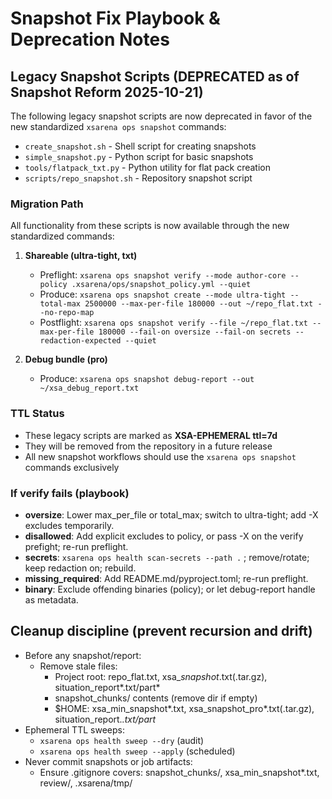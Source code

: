 # Snapshot Fix Playbook & Deprecation Notes

## Legacy Snapshot Scripts (DEPRECATED as of Snapshot Reform 2025-10-21)

The following legacy snapshot scripts are now deprecated in favor of the new standardized `xsarena ops snapshot` commands:

- `create_snapshot.sh` - Shell script for creating snapshots
- `simple_snapshot.py` - Python script for basic snapshots  
- `tools/flatpack_txt.py` - Python utility for flat pack creation
- `scripts/repo_snapshot.sh` - Repository snapshot script

### Migration Path
All functionality from these scripts is now available through the new standardized commands:

1. **Shareable (ultra-tight, txt)**
   - Preflight: `xsarena ops snapshot verify --mode author-core --policy .xsarena/ops/snapshot_policy.yml --quiet`
   - Produce: `xsarena ops snapshot create --mode ultra-tight --total-max 2500000 --max-per-file 180000 --out ~/repo_flat.txt --no-repo-map`
   - Postflight: `xsarena ops snapshot verify --file ~/repo_flat.txt --max-per-file 180000 --fail-on oversize --fail-on secrets --redaction-expected --quiet`

2. **Debug bundle (pro)**
   - Produce: `xsarena ops snapshot debug-report --out ~/xsa_debug_report.txt`

### TTL Status
- These legacy scripts are marked as **XSA-EPHEMERAL ttl=7d**
- They will be removed from the repository in a future release
- All new snapshot workflows should use the `xsarena ops snapshot` commands exclusively

### If verify fails (playbook)
- **oversize**: Lower max_per_file or total_max; switch to ultra-tight; add -X excludes temporarily.
- **disallowed**: Add explicit excludes to policy, or pass -X on the verify prefight; re-run preflight.
- **secrets**: `xsarena ops health scan-secrets --path .` ; remove/rotate; keep redaction on; rebuild.
- **missing_required**: Add README.md/pyproject.toml; re-run preflight.
- **binary**: Exclude offending binaries (policy); or let debug-report handle as metadata.

## Cleanup discipline (prevent recursion and drift)
- Before any snapshot/report:
  - Remove stale files:
    - Project root: repo_flat.txt, xsa_*snapshot*.txt(.tar.gz), situation_report*.txt/part*
    - snapshot_chunks/ contents (remove dir if empty)
    - $HOME: xsa_min_snapshot*.txt, xsa_snapshot_pro*.txt(.tar.gz), situation_report.*.txt/part*
- Ephemeral TTL sweeps:
  - `xsarena ops health sweep --dry` (audit)
  - `xsarena ops health sweep --apply` (scheduled)
- Never commit snapshots or job artifacts:
  - Ensure .gitignore covers: snapshot_chunks/, xsa_min_snapshot*.txt, review/, .xsarena/tmp/